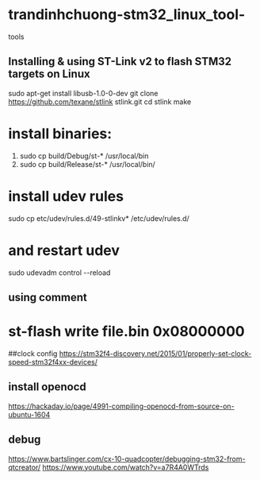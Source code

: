 # trandinhchuong-stm32_linux_tool-
tools
## Installing & using ST-Link v2 to flash STM32 targets on Linux
  sudo apt-get install libusb-1.0-0-dev
  git clone https://github.com/texane/stlink stlink.git
  cd stlink
  make
# install binaries:
1.  sudo cp build/Debug/st-* /usr/local/bin
2.  sudo cp build/Release/st-* /usr/local/bin/
# install udev rules
  sudo cp etc/udev/rules.d/49-stlinkv* /etc/udev/rules.d/
# and restart udev
  sudo udevadm control --reload
## using comment
# st-flash write file.bin 0x08000000

##clock config
https://stm32f4-discovery.net/2015/01/properly-set-clock-speed-stm32f4xx-devices/

## install openocd
https://hackaday.io/page/4991-compiling-openocd-from-source-on-ubuntu-1604
## debug
https://www.bartslinger.com/cx-10-quadcopter/debugging-stm32-from-qtcreator/
https://www.youtube.com/watch?v=a7R4A0WTrds
